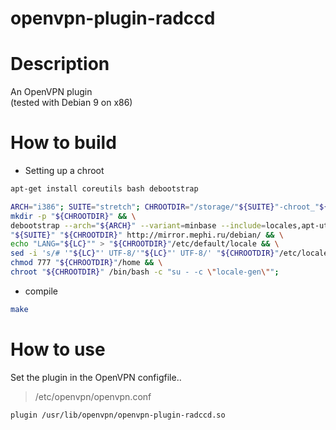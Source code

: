 # openvpn-plugin-radccd
# Description
An OpenVPN plugin  
(tested with Debian 9 on x86)  
# How to build
* Setting up a chroot

```sh
apt-get install coreutils bash debootstrap
```

```sh
ARCH="i386"; SUITE="stretch"; CHROOTDIR="/storage/"${SUITE}"-chroot_"${ARCH}""; LC="ru_RU.UTF-8";
mkdir -p "${CHROOTDIR}" && \
debootstrap --arch="${ARCH}" --variant=minbase --include=locales,apt-utils,dialog,findutils,file,sed,gawk,bzip2 \
"${SUITE}" "${CHROOTDIR}" http://mirror.mephi.ru/debian/ && \
echo "LANG="${LC}"" > "${CHROOTDIR}"/etc/default/locale && \
sed -i 's/# '"${LC}"' UTF-8/'"${LC}"' UTF-8/' "${CHROOTDIR}"/etc/locale.gen && \
chmod 777 "${CHROOTDIR}"/home && \
chroot "${CHROOTDIR}" /bin/bash -c "su - -c \"locale-gen\"";
```

* compile

```sh
make
```

# How to use
Set the plugin in the OpenVPN configfile..

> /etc/openvpn/openvpn.conf
  
```
plugin /usr/lib/openvpn/openvpn-plugin-radccd.so
```
